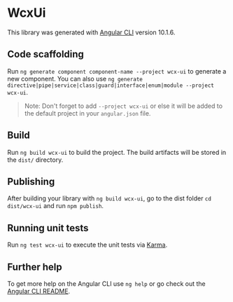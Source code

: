 # WcxUi

This library was generated with [Angular CLI](https://github.com/angular/angular-cli) version 10.1.6.

## Code scaffolding

Run `ng generate component component-name --project wcx-ui` to generate a new component. You can also use `ng generate directive|pipe|service|class|guard|interface|enum|module --project wcx-ui`.
> Note: Don't forget to add `--project wcx-ui` or else it will be added to the default project in your `angular.json` file. 

## Build

Run `ng build wcx-ui` to build the project. The build artifacts will be stored in the `dist/` directory.

## Publishing

After building your library with `ng build wcx-ui`, go to the dist folder `cd dist/wcx-ui` and run `npm publish`.

## Running unit tests

Run `ng test wcx-ui` to execute the unit tests via [Karma](https://karma-runner.github.io).

## Further help

To get more help on the Angular CLI use `ng help` or go check out the [Angular CLI README](https://github.com/angular/angular-cli/blob/master/README.md).
